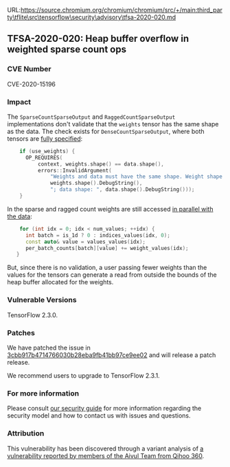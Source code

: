 URL:https://source.chromium.org/chromium/chromium/src/+/main:third_party\tflite\src\tensorflow\security\advisory\tfsa-2020-020.md
## TFSA-2020-020: Heap buffer overflow in weighted sparse count ops

### CVE Number
CVE-2020-15196

### Impact
The `SparseCountSparseOutput` and `RaggedCountSparseOutput` implementations
don't validate that the `weights` tensor has the same shape as the data. The
check exists for `DenseCountSparseOutput`, where both tensors are [fully
specified](https://github.com/tensorflow/tensorflow/blob/0e68f4d3295eb0281a517c3662f6698992b7b2cf/tensorflow/core/kernels/count_ops.cc#L110-L117):
```cc
    if (use_weights) {
      OP_REQUIRES(
          context, weights.shape() == data.shape(),
          errors::InvalidArgument(
              "Weights and data must have the same shape. Weight shape: ",
              weights.shape().DebugString(),
              "; data shape: ", data.shape().DebugString()));
    }
```

In the sparse and ragged count weights are still accessed [in parallel with the
data](https://github.com/tensorflow/tensorflow/blob/0e68f4d3295eb0281a517c3662f6698992b7b2cf/tensorflow/core/kernels/count_ops.cc#L199-L201):
```cc
    for (int idx = 0; idx < num_values; ++idx) {
      int batch = is_1d ? 0 : indices_values(idx, 0);
      const auto& value = values_values(idx);
      per_batch_counts[batch][value] += weight_values(idx);
   }
```

But, since there is no validation, a user passing fewer weights than the values
for the tensors can generate a read from outside the bounds of the heap buffer
allocated for the weights.

### Vulnerable Versions
TensorFlow 2.3.0.

### Patches
We have patched the issue in
[3cbb917b4714766030b28eba9fb41bb97ce9ee02](https://github.com/tensorflow/tensorflow/commit/3cbb917b4714766030b28eba9fb41bb97ce9ee02)
and will release a patch release.

We recommend users to upgrade to TensorFlow 2.3.1.

### For more information
Please consult [our security
guide](https://github.com/tensorflow/tensorflow/blob/master/SECURITY.md) for
more information regarding the security model and how to contact us with issues
and questions.

### Attribution
This vulnerability has been discovered through a variant analysis of [a
vulnerability reported by members of the Aivul Team from Qihoo
360](https://github.com/tensorflow/tensorflow/blob/master/tensorflow/security/advisory/tfsa-2020-015.md).
